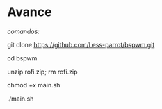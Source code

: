 # Avance

*comandos:*

git clone https://github.com/Less-parrot/bspwm.git

cd bspwm

unzip rofi.zip; rm rofi.zip

chmod +x main.sh 

./main.sh
